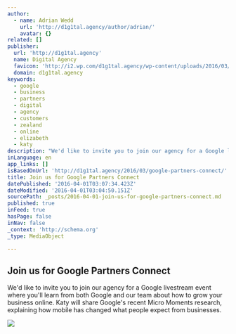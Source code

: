 ```yaml
---
author:
  - name: Adrian Wedd
    url: 'http://d1g1tal.agency/author/adrian/'
    avatar: {}
related: []
publisher:
  url: 'http://d1g1tal.agency'
  name: Digital Agency
  favicon: 'http://i2.wp.com/d1g1tal.agency/wp-content/uploads/2016/03/cropped-digital-agency-logo-blue-1.png?fit=192%2C192'
  domain: d1g1tal.agency
keywords:
  - google
  - business
  - partners
  - digital
  - agency
  - customers
  - zealand
  - online
  - elizabeth
  - katy
description: "We'd like to invite you to join our agency for a Google livestream event where you'll learn from both Google and our team about how to grow your business online. Katy will share Google's recent Micro Moments research, explaining how mobile has changed what people expect from businesses."
inLanguage: en
app_links: []
isBasedOnUrl: 'http://d1g1tal.agency/2016/03/google-partners-connect/'
title: Join us for Google Partners Connect
datePublished: '2016-04-01T03:07:34.423Z'
dateModified: '2016-04-01T03:04:50.151Z'
sourcePath: _posts/2016-04-01-join-us-for-google-partners-connect.md
published: true
inFeed: true
hasPage: false
inNav: false
_context: 'http://schema.org'
_type: MediaObject

---
```

<article style=""><h1>Join us for Google Partners Connect</h1><p>We'd like to invite you to join our agency for a Google livestream event where you'll learn from both Google and our team about how to grow your business online. Katy will share Google's recent Micro Moments research, explaining how mobile has changed what people expect from businesses.</p><img src="http://d1g1tal.agency/wp-content/uploads/2016/03/Join-us-in-Cygnet-for-Google-Partners-ConnectMay-4-2.png" /></article>